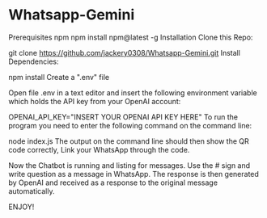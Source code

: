 # Whatsapp-Gemini

Prerequisites
npm
npm install npm@latest -g
Installation
Clone this Repo:

git clone https://github.com/jackery0308/Whatsapp-Gemini.git
Install Dependencies:

npm install
Create a ".env" file

Open file .env in a text editor and insert the following environment variable which holds the API key from your OpenAI account:

OPENAI_API_KEY="INSERT YOUR OPENAI API KEY HERE"
To run the program you need to enter the following command on the command line:

node index.js
The output on the command line should then show the QR code correctly, Link your WhatsApp through the code.

Now the Chatbot is running and listing for messages. Use the # sign and write question as a message in WhatsApp. The response is then generated by OpenAI and received as a response to the original message automatically.

ENJOY!
